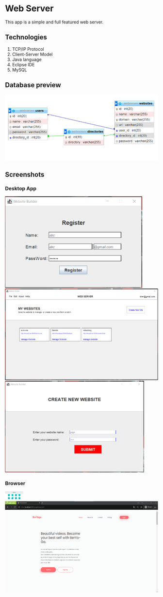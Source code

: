 # Web Server
This app is a simple and full featured web server.

## Technologies

  1. TCP/IP Protocol
  2. Client-Server Model
  3. Java language
  4. Eclipse IDE
  5. MySQL
 
## Database preview

![Database Preview](https://github.com/Nbtrien/Web-server/blob/main/database/data.png)

## Screenshots
### Desktop App
<div>
  <img src = "https://github.com/Nbtrien/Web-server/blob/main/database/w1.png" alt = "" height="300px"/>
  <img src = "https://github.com/Nbtrien/Mail-Server/blob/master/src/w2.png" alt = "" height="300px"/>
</div>
<div>
  <img src = "https://github.com/Nbtrien/Web-server/blob/main/database/w3.png" alt = "" height="300px"/>
  <img src = "https://github.com/Nbtrien/Web-server/blob/main/database/w4.png" alt = "" height="300px"/>
  <img src = "https://github.com/Nbtrien/Mail-Server/blob/master/src/w5.png" alt = "" height="300px"/>
</div>

### Browser
<div>
  <img src = "https://github.com/Nbtrien/Web-server/blob/main/database/w7.png" alt = "" height="30px"/>
  <img src = "https://github.com/Nbtrien/Web-server/blob/main/database/w6.png" alt = "" height="300px"/>
</div>
